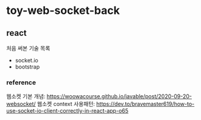 # toy-web-socket-back

## react

처음 써본 기술 목록

- socket.io
- bootstrap

### reference

웹소켓 기본 개념: https://woowacourse.github.io/javable/post/2020-09-20-websocket/
웹소켓 context 사용패턴: https://dev.to/bravemaster619/how-to-use-socket-io-client-correctly-in-react-app-o65
